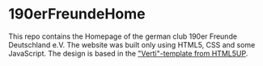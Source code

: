 # 190erFreundeHome
This repo contains the Homepage of the german club 190er Freunde Deutschland e.V.
The website was built only using HTML5, CSS and some JavaScript.
The design is based in the ["Verti"-template from HTML5UP](https://html5up.net/verti).
